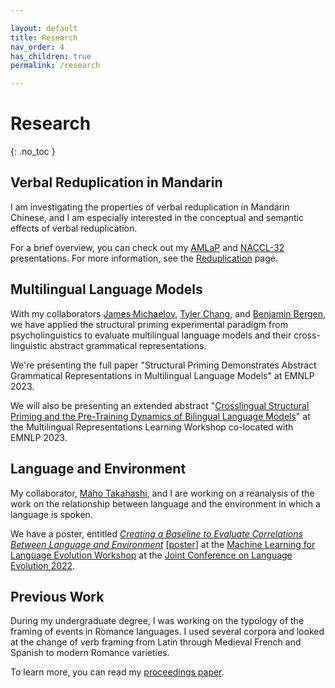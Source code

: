 ```yaml
---

layout: default
title: Research
nav_order: 4
has_children: true
permalink: /research

---
```


# Research
{: .no_toc }

## Verbal Reduplication in Mandarin
I am investigating the properties of verbal reduplication in Mandarin Chinese, and I am especially interested in the conceptual and semantic effects of verbal reduplication. 

For a brief overview, you can check out my [AMLaP](https://osf.io/y83c6/) and [NACCL-32](https://docs.google.com/presentation/d/1lzP9tlZ54oGApyQEBIUxcP1svdDr7uUNcg7_qlcfRnA/edit) presentations. For more information, see the [Reduplication](https://catherinearnett.github.io/docs/research/reduplication/) page.

## Multilingual Language Models
With my collaborators [James Michaelov](https://jmichaelov.com/about/), [Tyler Chang](https://tylerachang.github.io/), and [Benjamin Bergen](https://pages.ucsd.edu/~bkbergen/), we have applied the structural priming experimental paradigm from psycholinguistics to evaluate multilingual language models and their cross-linguistic abstract grammatical representations. 

We're presenting the full paper "Structural Priming Demonstrates Abstract Grammatical Representations in Multilingual Language Models" at EMNLP 2023. 

We will also be presenting an extended abstract "[Crosslingual Structural Priming and the Pre-Training Dynamics of Bilingual Language Models](https://arxiv.org/abs/2310.07929)" at the Multilingual Representations Learning Workshop co-located with EMNLP 2023. 

## Language and Environment

My collaborator, [Maho Takahashi](https://matakahas.github.io/), and I are working on a reanalysis of the work on the relationship between language and the environment in which a language is spoken. 

We have a poster, entitled [_Creating a Baseline to Evaluate Correlations Between
Language and Environment_](https://drive.google.com/file/d/1k5Qi1377JDDmC9g53YbXD3TEj-DZnV94/view?usp=sharing) [[poster](https://drive.google.com/file/d/1o1F6IQKiuEkR8uZ7ZeUyurbWZAILl1pL/view?usp=sharing)] at the [Machine Learning for Language Evolution Workshop](https://ml4evolang.github.io/) at the [Joint Conference on Language Evolution 2022](https://sites.google.com/view/joint-conf-language-evolution).

## Previous Work

During my undergraduate degree, I was working on the typology of the framing of events in Romance languages. I used several corpora and looked at the change of verb framing from Latin through Medieval French and Spanish to modern Romance varieties. 

To learn more, you can read my [proceedings paper](https://www.researchgate.net/publication/341495811_Pathways_of_Change_in_Romance_Motion_Events_A_Corpus-Based_Comparison).
